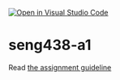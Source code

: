 [![Open in Visual Studio Code](https://classroom.github.com/assets/open-in-vscode-718a45dd9cf7e7f842a935f5ebbe5719a5e09af4491e668f4dbf3b35d5cca122.svg)](https://classroom.github.com/online_ide?assignment_repo_id=13398879&assignment_repo_type=AssignmentRepo)
# seng438-a1

Read [the assignment guideline](seng438-a1.md) 
